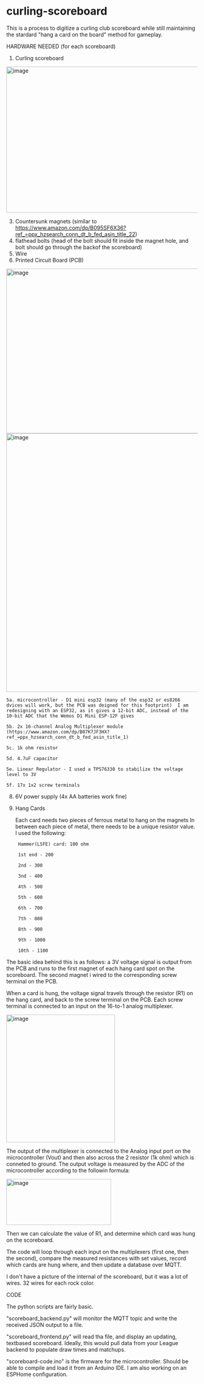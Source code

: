 # curling-scoreboard


This is a process to digitize a curling club scoreboard while still maintaining the stardard "hang a card on the board" method for gameplay.

HARDWARE NEEDED (for each scoreboard)
1. Curling scoreboard
<img width="512" height="384" alt="image" src="https://github.com/user-attachments/assets/394396c5-2509-4516-9664-5f75207ced34" />

3. Countersunk magnets (similar to https://www.amazon.com/dp/B095SF6X36?ref_=ppx_hzsearch_conn_dt_b_fed_asin_title_22)
4. flathead bolts (head of the bolt should fit inside the magnet hole, and bolt should go through the backof the scoreboard)
5. Wire
6. Printed Circuit Board (PCB)
<img width="1097" height="433" alt="image" src="https://github.com/user-attachments/assets/ee91c68e-4d47-477d-8547-3472dccc4a47" />
<img width="512" height="680" alt="image" src="https://github.com/user-attachments/assets/43b5a954-b3c6-4205-8349-6a52dcd2fa33" />

	5a. microcontroller - D1 mini esp32 (many of the esp32 or es8266 dvices will work, but the PCB was deigned for this footprint)  I am redesigning with an ESP32, as it gives a 12-bit ADC, instead of the 10-bit ADC that the Wemos D1 Mini ESP-12F gives
	
 	5b. 2x 16-channel Analog Multiplexer module (https://www.amazon.com/dp/B07K7JF3HX?ref_=ppx_hzsearch_conn_dt_b_fed_asin_title_1)

 	5c. 1k ohm resistor

 	5d. 4.7uF capacitor

 	5e. Linear Regulator - I used a TPS76330 to stabilize the voltage level to 3V

 	5f. 17x 1x2 screw terminals
 
8. 6V power supply (4x AA batteries work fine)

9. Hang Cards
    
	Each card needs two pieces of ferrous metal to hang on the magnets
	In between each piece of metal, there needs to be a unique resistor value.
	I used the following:

		Hammer(LSFE) card: 100 ohm

		1st end - 200
   
		2nd - 300
   
		3nd - 400
   
		4th - 500
   
		5th - 600
   
		6th - 700
   
		7th - 800
   
		8th - 900
   
		9th - 1000
   
		10th - 1100
   
	
The basic idea behind this is as follows: a 3V voltage signal is output from the PCB and runs to the first magnet of each hang card spot on the scoreboard.  The second magnet i wired to the corresponding screw terminal on the PCB.

When a card is hung, the voltage signal travels through the resistor (R1) on the hang card, and back to the screw terminal on the PCB.  Each screw terminal is connected to an input on the 16-to-1 analog multiplexer.

<img width="286" height="336" alt="image" src="https://github.com/user-attachments/assets/85f7c05f-3734-4e71-8a66-59a16dd81b38" />

The output of the multiplexer is connected to the Analog input port on the microcontroller (Vout) and then also across the 2 resistor (1k ohm) which is conneted to ground.  The output voltage is measured by the ADC of the microcontroller according to the followin formula:

<img width="276" height="121" alt="image" src="https://github.com/user-attachments/assets/c710c5ce-913b-4f9b-b654-49d2d827ecf3" />

Then we can calculate the value of R1, and determine which card was hung on the scoreboard.

The code will loop through each input on the multiplexers (first one, then the second), compare the measured resistances with set values, record which cards are hung where, and then update a database over MQTT.

I don't have a picture of the internal of the scoreboard, but it was a lot of wires.  32 wires for each rock color.


CODE

The python scripts are fairly basic.  

"scoreboard_backend.py" will monitor the MQTT topic and write the received JSON output to a file.

"scoreboard_frontend.py" will read tha file, and display an updating, textbased scoreboard.  Ideally, this would pull data from your League backend to populate draw times and matchups.

"scoreboard-code.ino" is the firmware for the microcontroller.  Should be able to compile and load it from an Arduino IDE.  I am also working on an ESPHome configuration.
